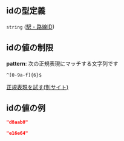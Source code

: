 ## idの型定義

`string` ([駅・路線ID](line_detail-properties-登録駅リスト-駅オブジェクト路線登録-properties-駅路線id.md))

## idの値の制限

**pattern**: 次の正規表現にマッチする文字列です

```regexp
^[0-9a-f]{6}$
```

[正規表現を試す(別サイト)](https://regexr.com/?expression=%5E%5B0-9a-f%5D%7B6%7D%24 "try regular expression with regexr.com")

## idの値の例

```json
"d8aab0"
```

```json
"e16e64"
```
